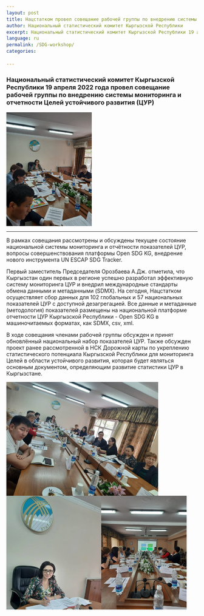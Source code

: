 ```yaml
---
layout: post
title: Нацстатком провел совещание рабочей группы по внедрению системы мониторинга и отчетности ЦУР
author: Национальный статистический комитет Кыргызской Республики
excerpt: Национальный статистический комитет Кыргызской Республики 19 апреля 2022 года провел совещание рабочей группы по внедрению системы мониторинга и отчетности Цели устойчивого развития (ЦУР)
language: ru
permalink: /SDG-workshop/
categories:

---
```


### Национальный статистический комитет Кыргызской Республики 19 апреля 2022 года провел совещание рабочей группы по внедрению системы мониторинга и отчетности Целей устойчивого развития (ЦУР)

<img src="https://github.com/sdg-kyrgyzstan/open-sdg-site-starter/blob/develop/news-images/Workshop4.jpg" alt="Photo of all participants at the workshop" height="300px" align="center">

***

В рамках совещания рассмотрены и обсуждены текущее состояние национальной системы мониторинга и отчётности показателей ЦУР, вопросы совершенствования платформы Open SDG KG, внедрение нового инструмента UN ESCAP SDG Tracker.

Первый заместитель Председателя Орозбаева А.Дж. отметила, что Кыргызстан один первых в регионе успешно разработал эффективную систему мониторинга ЦУР и внедрил международные стандарты обмена данными и метаданными (SDMX). На сегодня, Нацстатком осуществляет сбор данных для 102 глобальных и 57 национальных показателей ЦУР с доступной дезагрегацией. Все данные и метаданные (методология) показателей размещены на национальной платформе отчетности ЦУР Кыргызской Республики - Open SDG KG в машиночитаемых форматах, как SDMX, csv, xml.

В ходе совещания членами рабочей группы обсужден и принят обновлённый национальный набор показателей ЦУР. Также обсужден проект ранее рассмотренной в НСК Дорожной карты по укреплению статистического потенциала Кыргызской Республики для мониторинга Целей в области устойчивого развития, которая будет являться основным документом, определяющим развитие статистики ЦУР в Кыргызстане.

<img src="https://github.com/sdg-kyrgyzstan/open-sdg-site-starter/blob/develop/news-images/Workshop3.jpg" alt="Photo of all participants at the workshop" height="300px" align="left">

<img src="https://github.com/sdg-kyrgyzstan/open-sdg-site-starter/blob/develop/news-images/Workshop2.jpg" alt="Photo of all participants at the workshop" height="300px" align="left">

<img src="https://github.com/sdg-kyrgyzstan/open-sdg-site-starter/blob/develop/news-images/Worksop1.jpg" alt="Photo of all participants at the workshop" height="300px" align="left">
                                                                                                                        
                                                                                                                        

